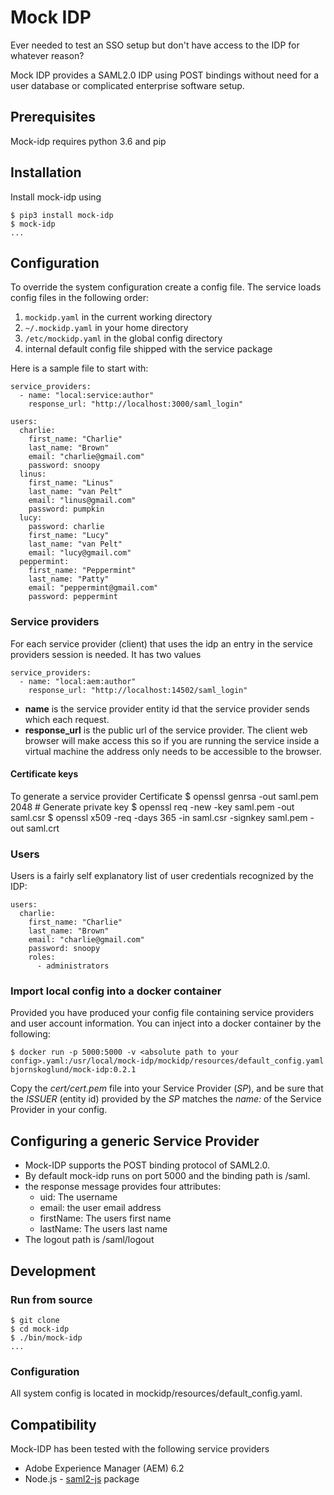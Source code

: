# Mock IDP

Ever needed to test an SSO setup but don't have access to the IDP for whatever
reason?

Mock IDP provides a SAML2.0 IDP using POST bindings without need for a user
database or complicated enterprise software setup.

## Prerequisites

Mock-idp requires python 3.6 and pip


## Installation

Install mock-idp using

    $ pip3 install mock-idp
    $ mock-idp
    ...

## Configuration

To override the system configuration create a config file. The service loads 
config files in the following order:

1. `mockidp.yaml` in the current working directory
2. `~/.mockidp.yaml` in your home directory
3. `/etc/mockidp.yaml` in the global config directory
4. internal default config file shipped with the service package

Here is a sample file to start with:

```
service_providers:
  - name: "local:service:author"
    response_url: "http://localhost:3000/saml_login"

users:
  charlie:
    first_name: "Charlie"
    last_name: "Brown"
    email: "charlie@gmail.com"
    password: snoopy
  linus:
    first_name: "Linus"
    last_name: "van Pelt"
    email: "linus@gmail.com"
    password: pumpkin
  lucy:
    password: charlie
    first_name: "Lucy"
    last_name: "van Pelt"
    email: "lucy@gmail.com"
  peppermint:
    first_name: "Peppermint"
    last_name: "Patty"
    email: "peppermint@gmail.com"
    password: peppermint
```

### Service providers

For each service provider (client) that uses the idp an entry in the service
providers session is needed. It has two values

    service_providers:
      - name: "local:aem:author"
        response_url: "http://localhost:14502/saml_login"


* **name** is the service provider entity id that the service provider sends which
    each request.
* **response_url** is the public url of the service provider. The client web
    browser will make access this so if you are running the service inside
    a virtual machine the address only needs to be accessible to the browser.

#### Certificate keys

To generate a service provider Certificate
    $ openssl genrsa -out saml.pem 2048 # Generate private key
    $ openssl req -new -key saml.pem -out saml.csr
    $ openssl x509 -req -days 365 -in saml.csr -signkey saml.pem -out saml.crt

### Users

Users is a fairly self explanatory list of user credentials recognized
by the IDP:

    users:
      charlie:
        first_name: "Charlie"
        last_name: "Brown"
        email: "charlie@gmail.com"
        password: snoopy
        roles:
          - administrators

### Import local config into a docker container

Provided you have produced your config file containing service providers and user account information. You can inject into a docker container by the following:

    $ docker run -p 5000:5000 -v <absolute path to your config>.yaml:/usr/local/mock-idp/mockidp/resources/default_config.yaml bjornskoglund/mock-idp:0.2.1

Copy the *cert/cert.pem* file into your Service Provider (_SP_), and be sure that the _ISSUER_ (entity id) provided by the _SP_ matches the _name:_ of the Service Provider in your config.

## Configuring a generic Service Provider

* Mock-IDP supports the POST binding protocol of SAML2.0.
* By default mock-idp runs on port 5000 and the binding path is /saml.
* the response message provides four attributes:
    - uid: The username
    - email: the user email address
    - firstName: The users first name
    - lastName: The users last name
* The logout path is /saml/logout

## Development

### Run from source

    $ git clone
    $ cd mock-idp
    $ ./bin/mock-idp
    ...

### Configuration

All system config is located in mockidp/resources/default_config.yaml.


## Compatibility

Mock-IDP has been tested with the following service providers

* Adobe Experience Manager (AEM) 6.2
* Node.js - [saml2-js](https://www.npmjs.com/package/saml2-js) package
